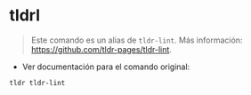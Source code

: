 # tldrl

> Este comando es un alias de `tldr-lint`.
> Más información: <https://github.com/tldr-pages/tldr-lint>.

- Ver documentación para el comando original:

`tldr tldr-lint`
